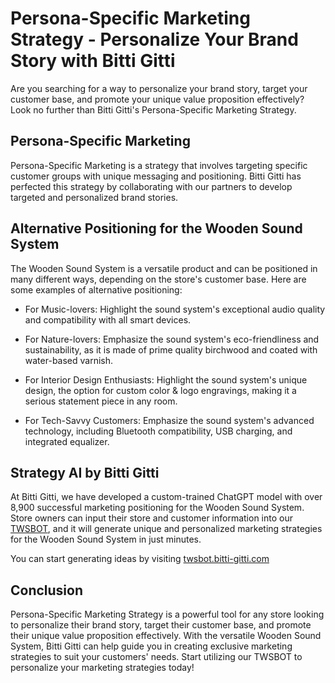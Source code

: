 # Persona-Specific Marketing Strategy - Personalize Your Brand Story with Bitti Gitti

Are you searching for a way to personalize your brand story, target your customer base, and promote your unique value proposition effectively? Look no further than Bitti Gitti's Persona-Specific Marketing Strategy.

## Persona-Specific Marketing

Persona-Specific Marketing is a strategy that involves targeting specific customer groups with unique messaging and positioning. Bitti Gitti has perfected this strategy by collaborating with our partners to develop targeted and personalized brand stories.

## Alternative Positioning for the Wooden Sound System

The Wooden Sound System is a versatile product and can be positioned in many different ways, depending on the store's customer base. Here are some examples of alternative positioning:

* For Music-lovers: Highlight the sound system's exceptional audio quality and compatibility with all smart devices.

* For Nature-lovers: Emphasize the sound system's eco-friendliness and sustainability, as it is made of prime quality birchwood and coated with water-based varnish.

* For Interior Design Enthusiasts: Highlight the sound system's unique design, the option for custom color & logo engravings, making it a serious statement piece in any room.

* For Tech-Savvy Customers: Emphasize the sound system's advanced technology, including Bluetooth compatibility, USB charging, and integrated equalizer.

## Strategy AI by Bitti Gitti

At Bitti Gitti, we have developed a custom-trained ChatGPT model with over 8,900 successful marketing positioning for the Wooden Sound System. Store owners can input their store and customer information into our [TWSBOT](https://twsbot.bitti-gitti.com/), and it will generate unique and personalized marketing strategies for the Wooden Sound System in just minutes.

You can start generating ideas by visiting [twsbot.bitti-gitti.com](https://twsbot.bitti-gitti.com/)

## Conclusion

Persona-Specific Marketing Strategy is a powerful tool for any store looking to personalize their brand story, target their customer base, and promote their unique value proposition effectively. With the versatile Wooden Sound System, Bitti Gitti can help guide you in creating exclusive marketing strategies to suit your customers' needs. Start utilizing our TWSBOT to personalize your marketing strategies today!